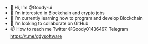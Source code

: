 - 👋 Hi, I’m @Goody-ui
- 👀 I’m interested in Blockchain and crypto jobs 
- 🌱 I’m currently learning how to program and develop Blockchain
- 💞️ I’m looking to collaborate on GitHub
- 📫 How to reach me Twitter @Goody01436497. Telegram https://t.me/gdysoftware

<!---
Goody-ui/Goody-ui is a ✨ special ✨ repository because its `README.md` (this file) appears on your GitHub profile.
You can click the Preview link to take a look at your changes.
--->
